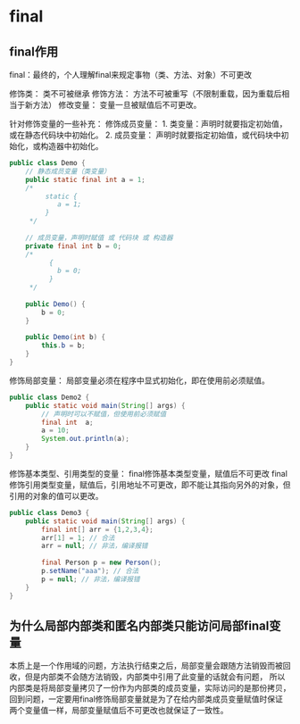 # final

## final作用
final：最终的，个人理解final来规定事物（类、方法、对象）不可更改

修饰类： 类不可被继承
修饰方法： 方法不可被重写（不限制重载，因为重载后相当于新方法）
修改变量： 变量一旦被赋值后不可更改。

针对修饰变量的一些补充：
修饰成员变量：
    1. 类变量：声明时就要指定初始值，或在静态代码块中初始化。
    2. 成员变量： 声明时就要指定初始值，或代码块中初始化，或构造器中初始化。

```java
public class Demo {
    // 静态成员变量（类变量）
    public static final int a = 1;
    /*
         static {
            a = 1;
         }       
     */
    
    // 成员变量，声明时赋值 或 代码块 或 构造器
    private final int b = 0;
    /*
          {
            b = 0;
          }
     */
    
    public Demo() {
        b = 0;
    }
    
    public Demo(int b) {
        this.b = b;
    }
}
```


修饰局部变量：
    局部变量必须在程序中显式初始化，即在使用前必须赋值。
```java
public class Demo2 {
    public static void main(String[] args) {
        // 声明时可以不赋值，但使用前必须赋值
        final int  a;
        a = 10;
        System.out.println(a);
    }
}
```


修饰基本类型、引用类型的变量：
    final修饰基本类型变量，赋值后不可更改
    final修饰引用类型变量，赋值后，引用地址不可更改，即不能让其指向另外的对象，但引用的对象的值可以更改。
```java
public class Demo3 {
    public static void main(String[] args) {
        final int[] arr = {1,2,3,4};
        arr[1] = 1; // 合法
        arr = null; // 非法，编译报错
        
        final Person p = new Person();
        p.setName("aaa"); // 合法
        p = null; // 非法，编译报错
    }
}
```



## 为什么局部内部类和匿名内部类只能访问局部final变量
本质上是一个作用域的问题，方法执行结束之后，局部变量会跟随方法销毁而被回收，但是内部类不会随方法销毁，内部类中引用了此变量的话就会有问题，
所以内部类是将局部变量拷贝了一份作为内部类的成员变量，实际访问的是那份拷贝，回到问题，一定要用final修饰局部变量就是为了在给内部类成员变量赋值时保证两个变量值一样，局部变量赋值后不可更改也就保证了一致性。